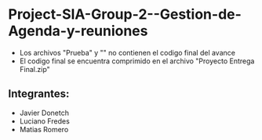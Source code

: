 # Project-SIA-Group-2--Gestion-de-Agenda-y-reuniones

- Los archivos "Prueba" y "" no contienen el codigo final del avance
- El codigo final se encuentra comprimido en el archivo "Proyecto Entrega Final.zip"

## Integrantes:
- Javier Donetch 
- Luciano Fredes
- Matias Romero
